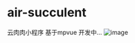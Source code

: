 # air-succulent
云肉肉小程序 基于mpvue 开发中...
![image](http://wx1.sinaimg.cn/mw690/6d659ba0gy1fuh6myodq2j20ku11248b.jpg)
